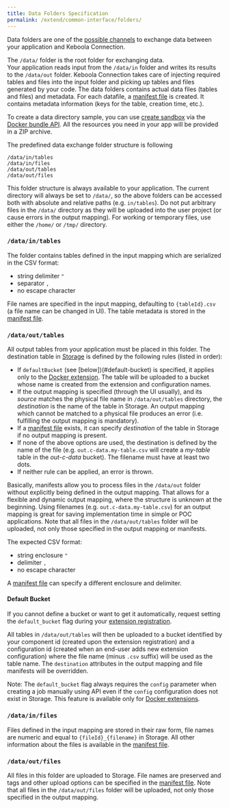 ```yaml
---
title: Data Folders Specification
permalink: /extend/common-interface/folders/
---
```


Data folders are one of the [possible channels](/extend/common-interface/) to exchange data between your application and Keboola Connection. 

The `/data/` folder is the root folder for exchanging data.  
Your application reads input from the `/data/in` folder and writes its results to the `/data/out` folder. 
Keboola Connection takes care of injecting required tables and files into the input folder and 
picking up tables and files generated by your code. 
The data folders contains actual data files (tables and files) and metadata. 
For each datafile, a [manifest file](/extend/common-interface/manifest-files/) is created. 
It contains metadata information (keys for the table, creation time, etc.). 

To create a data directory sample, you can use [create sandbox](/extend/common-interface/) via the
[Docker bundle API](http://docs.kebooladocker.apiary.io/#reference/sandbox). 
All the resources you need in your app will be provided in a ZIP archive. 

The predefined data exchange folder structure is following
  
    /data/in/tables
    /data/in/files
    /data/out/tables
    /data/out/files
    
This folder structure is always available to your application. The current directory will always be set to
`/data/`, so the above folders can be accessed both with absolute and relative paths (e.g. `in/tables`). 
Do not put arbitrary files in the `/data/` directory as they will be uploaded into the user project 
(or cause errors in the output mapping). For working or temporary files, use either the `/home/` or `/tmp/` directory.

### `/data/in/tables`

The folder contains tables defined in the input mapping which are serialized in the CSV format:
 
  - string delimiter `"`
  - separator `,`
  - no escape character
 
File names are specified in the input mapping, defaulting to `{tableId}.csv` (a file name can be changed in UI).
The table metadata is stored in the [manifest file](/extend/common-interface/manifest-files/).

### `/data/out/tables`

All output tables from your application must be placed in this folder. The destination table in 
[Storage](https://help.keboola.com/???) is defined by the following rules (listed in order):

- If `defaultBucket` (see [below])(#default-bucket) is specified, it applies only 
to the [Docker extension](/extend/docker/). The table will be uploaded to a
bucket whose name is created from the extension and configuration names.
- If the output mapping is specified (through the UI usually), and its *source* matches the physical file name in 
`/data/out/tables` directory, the *destination* is the name of the table in Storage. An output mapping which cannot be
matched to a physical file produces an error (i.e. fulfilling the output mapping is mandatory). 
- If a [manifest file](/extend/common-interface/manifest-files/) exists, it can specify *destination* of
the table in Storage if no output mapping is present. 
- If none of the above options are used, the destination is defined by the name of the file 
(e.g. `out.c-data.my-table.csv` will create a *my-table* table in the *out-c-data* bucket). The filename must have
at least two dots.
- If neither rule can be applied, an error is thrown.   
  
Basically, manifests allow you to process files in the `/data/out` folder without explicitly being defined in the 
output mapping. That allows for a flexible and dynamic output mapping, where the structure is unknown at the beginning.
Using filenames (e.g. `out.c-data.my-table.csv`) for an output mapping is great for saving implementation time in simple or 
POC applications.
Note that all files in the `/data/out/tables` folder will be uploaded, not only those specified in the output mapping or
manifests.

The expected CSV format:

  - string enclosure `"`
  - delimiter `,`
  - no escape character

A [manifest file](/extend/common-interface/manifest-files/) can specify a different enclosure and delimiter. 


#### Default Bucket
If you cannot define a bucket or want to get it automatically, request setting 
the `default_bucket` flag during your [extension registration](/extend/registration). 

All tables in `/data/out/tables` will then be uploaded to a bucket identified by your
component id (created upon the extension registration) and 
a configuration id (created when an end-user adds new extension configuration) where the
file name (minus `.csv` suffix) will be used as the table name. The `destination` attributes 
in the output mapping and file manifests will be overridden.
 
Note: The `default_bucket` flag always requires the `config` parameter when creating a job manually using 
API even if the `config` configuration does not exist in Storage. This feature
is available only for [Docker extensions](/extend/docker/).  

### `/data/in/files`  

Files defined in the input mapping are stored in their raw form, file names are numeric and 
equal to `{fileId}_{filename}` in Storage. All other information about the files is available 
in the [manifest file](/extend/common-interface/manifest-files/).

### `/data/out/files`

All files in this folder are uploaded to Storage. File names are preserved and tags and other upload options 
can be specified in the [manifest file](/extend/common-interface/manifest-files/).
Note that all files in the `/data/out/files` folder will be uploaded, not only those specified in the output mapping.

